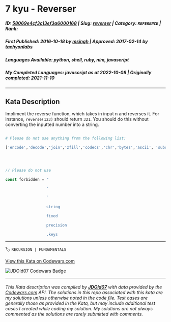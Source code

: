 # 7 kyu - Reverser

##### **ID**: [58069e4cf3c13ef3a6000168](https://www.codewars.com/kata/58069e4cf3c13ef3a6000168) | **Slug**: [reverser](https://www.codewars.com/kata/58069e4cf3c13ef3a6000168) | **Category**: `REFERENCE` | **Rank**: <span style="color:white">7 kyu</span>

##### **First Published**: 2016-10-18 ***by*** [msingh](https://www.codewars.com/users/msingh) | **Approved**: 2017-02-14 ***by*** [tachyonlabs](https://www.codewars.com/users/tachyonlabs)

##### **Languages Available**: python, shell, ruby, nim, javascript

##### **My Completed Languages**: javascript ***as at*** 2022-10-08 | **Originally completed**: 2021-11-10

---

## Kata Description


Impliment the reverse function, which takes in input n and reverses it. For instance, `reverse(123)` should return `321`. You should do this without converting the inputted number into a string.





```python

# Please do not use anything from the following list:

['encode','decode','join','zfill','codecs','chr','bytes','ascii', 'substitute','template','bin', 'os','sys','re', '"', "'", 'str','repr', '%s', 'format', 'type', '__', '.keys','eval','exec','subprocess']

            

```



```javascript

// Please do not use

const forbidden = "

                  '

                  `

                  string

                  fixed

                  precision

                  .keys

```

---


🏷 `RECURSION | FUNDAMENTALS`


[View this Kata on Codewars.com](https://www.codewars.com/kata/58069e4cf3c13ef3a6000168)

![](https://www.codewars.com/users/jdold07/badges/large "JDOld07 Codewars Badge")

---

###### *This Kata description was compiled by [**JDOld07**](https://tpstech.dev) with data provided by the [Codewars.com](https://www.codewars.com) API.  The solutions in this repo associated with this kata are my solutions unless otherwise noted in the code file.  Test cases are generally those as provided in the Kata, but may include additional test cases I created while coding my solution.  My solutions are not always commented as the solutions are rarely submitted with comments.*
